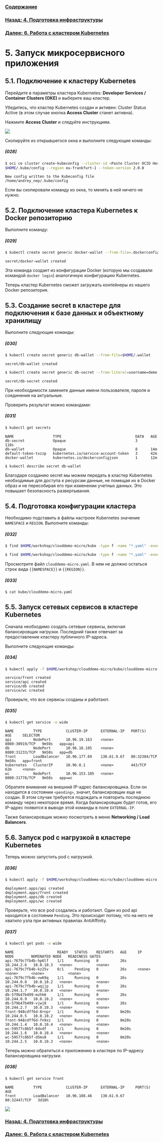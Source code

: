 ### [Содержание](index.md)

### [Назад: 4. Подготовка инфраструктуры](p4.md)

### [Далее: 6. Работа с кластером Kubernetes](p6.md)

# 5. Запуск микросервисного приложения

## 5.1. Подключение к кластеру Kubernetes

Перейдите в параметры кластера Kubernetes: **Developer Services /
Container Clusters (OKE)** и выберите ваш кластер.

Убедитесь, что кластер Kubernetes создан и активен: Cluster Status Active (в этом случае кнопка **Access Cluster** станет активна).

Нажмите **Access Cluster** и следуйте инструкциям.

![](media/p5/image1.png)

Скопируйте из открывшегося окна и выполните следующие команды:

##### [028]

```bash
$ oci ce cluster create-kubeconfig --cluster-id <Paste Cluster OCID Here> --file
$HOME/.kube/config --region eu-frankfurt-1 --token-version 2.0.0
```

```
New config written to the Kubeconfig file /home/andrey_nep/.kube/config
```

Если вы скопировали команду из окна, то менять в ней ничего не нужно.


## 5.2. Подключение кластера Kubernetes к Docker репозиторию

Выполните команду:

##### [029]

```bash
$ kubectl create secret generic docker-wallet --from-file=.dockerconfigjson=$HOME/.docker/config.json --type=kubernetes.io/dockerconfigjson
```

```
secret/docker-wallet created
```

Эта команда создает из конфигурации Docker (которую мы создавали командой `docker login`) аналогичную конфигурацию Kubernetes.

Теперь кластер Kubernetes сможет загружать контейнеры из нашего Docker репозитория.

## 5.3. Создание secret в кластере для подключения к базе данных и объектному хранилищу

Выполните следующие команды:

##### [030]

```bash
$ kubectl create secret generic db-wallet --from-file=$HOME/.wallet
```

```
secret/db-wallet created
```

```bash
$ kubectl create secret generic db-secret --from-literal=username=demo --from-literal=password=myWSPassword_01 --from-literal=connection=clouddemo_tp
```

```
secret/db-secret created
```

При необходимости замените данные имени пользователя, пароля и соединения на актуальные.

Проверить результат можно командами:

##### [031]

```bash
$ kubectl get secrets
```

```
NAME                  TYPE                                  DATA   AGE
db-secret             Opaque                                3      110s
db-wallet             Opaque                                8      14m
default-token-txzzp   kubernetes.io/service-account-token   3      42m
docker-wallet         kubernetes.io/dockerconfigjson        1      12m
```

```bash
$ kubectl describe secret db-wallet
```

Благодаря созданию secret мы можем передать в кластер Kubernetes необходимые для доступа к ресурсам данные, не помещая их в Docker образ и не пересобирая его при изменении учетных данных. Это повышает безопасность развертывания.

## 5.4. Подготовка конфигурации кластера 

Необходимо подставить в файлы настроек Kubernetes значение `NAMESPACE` и `REGION`. Выполните команды:

##### [032]

```bash
$ find $HOME/workshop/clouddemo-micro/kube -type f -name "*.yaml" -exec sed -i "s#{{NAMESPACE}}#$NAMESPACE#g" {} +
```

```bash
$ find $HOME/workshop/clouddemo-micro/kube -type f -name "*.yaml" -exec sed -i "s#{{REGION}}#$REGION#g" {} +
```

Просмотрите файл `clouddemo-micro.yaml`. В нем не должно остаться строк
вида `{{NAMESPACE}}` и `{{REGION}}`.

##### [033]

```bash
$ cat kube/clouddemo-micro.yaml
```

## 5.5. Запуск сетевых сервисов в кластере Kubernetes

Сначала необходимо создать сетевые сервисы, включая балансировщик нагрузки. Последний также отвечает за предоставление кластеру публичного IP-адреса.

Выполните следующие команды:

##### [034]

```bash
$ kubectl apply -f $HOME/workshop/clouddemo-micro/kube/clouddemo-micro-lb.yaml
```

```
service/front created
service/api created
service/db created
service/wc created
```

Проверьте, что все сервисы созданы и работают.

##### [035]

```bash
$ kubectl get service -o wide
```

```
NAME         TYPE           CLUSTER-IP      EXTERNAL-IP   PORT(S)          AGE     SELECTOR
api          NodePort       10.96.19.163    <none>        8080:30919/TCP   9m50s   app=api
db           NodePort       10.96.18.105    <none>        8080:31233/TCP   9m50s   app=db
front        LoadBalancer   10.96.177.69    130.61.9.67   80:32384/TCP     9m50s   app=front
kubernetes   ClusterIP      10.96.0.1       <none>        443/TCP          62m     <none>
wc           NodePort       10.96.153.105   <none>        8080:31778/TCP   9m50s   app=wc
```

Обратите внимание на внешний IP-адрес балансировщика. Если он находится в состоянии `<pending>`, значит, балансировщик еще не создан. В этом случае требуется подождать и повторить последнюю команду через некоторое время. Когда балансировщик будет готов, его IP-адрес появится в выводе этой команды в поле `EXTERNAL-IP`.

Также балансировщик можно посмотреть в меню **Networking / Load Balancers**.

## 5.6. Запуск pod с нагрузкой в кластере Kubernetes

Теперь можно запустить pod с нагрузкой.

##### [036]

```bash
$ kubectl apply -f $HOME/workshop/clouddemo-micro/kube/clouddemo-micro.yaml
```

```
deployment.apps/api created
deployment.apps/front created
deployment.apps/db created
deployment.apps/wc created
```

Проверьте, что все pod создались и работают. Один из pod api находится в состоянии `Pending`. Это происходит потому, что на него не хватило узла при активных правилах AntiAffinity.

##### [037]

```bash
$ kubectl get pods -o wide
```

```
NAME                    READY   STATUS    RESTARTS   AGE     IP           NODE        NOMINATED NODE   READINESS GATES
api-7679c7fb4b-hp6lf    1/1     Running   0          26s     10.244.2.6   10.0.10.3   <none>           <none>
api-7679c7fb4b-kz25v    0/1     Pending   0          26s     <none>       <none>      <none>           <none>
api-7679c7fb4b-vw69q    1/1     Running   0          26s     10.244.0.8   10.0.10.2   <none>           <none>
api-7679c7fb4b-wqjjp    1/1     Running   0          26s     10.244.1.7   10.0.10.4   <none>           <none>
db-579b47b499-mzhk6     1/1     Running   0          26s     10.244.0.9   10.0.10.2   <none>           <none>
db-579b47b499-vjwj8     1/1     Running   0          26s     10.244.2.7   10.0.10.3   <none>           <none>
front-948cdff6d-8rnpr   1/1     Running   0          8m20s   10.244.0.5   10.0.10.2   <none>           <none>
front-948cdff6d-fn9xz   1/1     Running   0          8m20s   10.244.1.4   10.0.10.4   <none>           <none>
wc-59577c8b5f-6dxdf     1/1     Running   0          8m20s   10.244.1.6   10.0.10.4   <none>           <none>
wc-59577c8b5f-d5mv8     1/1     Running   0          8m20s   10.244.2.5   10.0.10.3   <none>           <none>

```

Теперь можно обратиться к приложению в кластере по IP-адресу балансировщика нагрузки.

##### [038]

```bash
$ kubectl get service front
```

```
NAME         TYPE           CLUSTER-IP      EXTERNAL-IP     PORT(S)        AGE
front        LoadBalancer   10.96.108.46    130.61.9.67     80:32447/TCP   3d18h
```

![](media/p5/image2.png)

### [Назад: 4. Подготовка инфраструктуры](p4.md)
### [Далее: 6. Работа с кластером Kubernetes](p6.md)